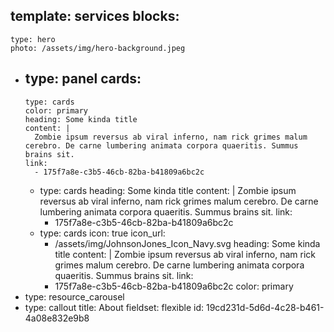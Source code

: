 template: services
blocks:
  - 
    type: hero
    photo: /assets/img/hero-background.jpeg
  - 
    type: panel
    cards:
      - 
        type: cards
        color: primary
        heading: Some kinda title
        content: |
          Zombie ipsum reversus ab viral inferno, nam rick grimes malum cerebro. De carne lumbering animata corpora quaeritis. Summus brains sit​​.
        link:
          - 175f7a8e-c3b5-46cb-82ba-b41809a6bc2c
      - 
        type: cards
        heading: Some kinda title
        content: |
          Zombie ipsum reversus ab viral inferno, nam rick grimes malum cerebro. De carne lumbering animata corpora quaeritis. Summus brains sit​​.
        link:
          - 175f7a8e-c3b5-46cb-82ba-b41809a6bc2c
      - 
        type: cards
        icon: true
        icon_url:
          - /assets/img/JohnsonJones_Icon_Navy.svg
        heading: Some kinda title
        content: |
          Zombie ipsum reversus ab viral inferno, nam rick grimes malum cerebro. De carne lumbering animata corpora quaeritis. Summus brains sit​​.
        link:
          - 175f7a8e-c3b5-46cb-82ba-b41809a6bc2c
    color: primary
  - 
    type: resource_carousel
  - 
    type: callout
title: About
fieldset: flexible
id: 19cd231d-5d6d-4c28-b461-4a08e832e9b8
